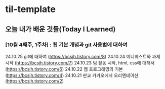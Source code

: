 # til-template

## 오늘 내가 배운 것들(Today I Learned)

### [10월 4째주, 1주차] : 웹 기본 개념과 git 사용법에 대하여
24.10.25 git에 대하여 (https://bcsjh.tistory.com/8)
24.10.24 미니퀘스트와 과제 시작 (https://bcsjh.tistory.com/7)
24.10.23 팀 활동 시작, html, css에 대해서 (https://bcsjh.tistory.com/6)
24.10.22 웹 프로그래밍의 기본 (https://bcsjh.tistory.com/4)
24.10.21 판교 카카오에서 오리엔테이션 (https://bcsjh.tistory.com/2)
